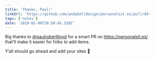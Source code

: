 ```yaml
---
title: 'Thanks, Paul!'
linkUrl: 'https://github.com/andybelldesign/personalsit.es/pull/84'
tags: ['notes'] 
date: '2019-01-06T20:58:45.328Z'
---
```

Big thanks to [@paulrobertlloyd](//twitter.com/paulrobertlloyd) for a smart PR on <https://personalsit.es/> that’ll make it easier for folks to add items.

Y’all should go ahead and add your sites 🚀